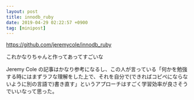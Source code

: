 ```yaml
---
layout: post
title: innodb_ruby
date: 2019-04-29 02:22:57 +0900
tag: [minipost]
---
```


https://github.com/jeremycole/innodb_ruby

これかなりちゃんと作ってあってすごいな

Jeremy Cole の記事はかなり参考になるし、この人が言っている「何かを勉強する時にはまずラフな理解をした上で、それを自分で(できればコピペにならないように別の言語で)書き直す」というアプローチはすごく学習効率が良さそうでいいなって思った。
